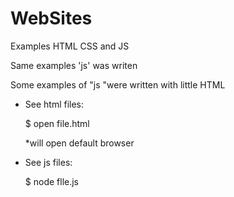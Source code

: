 WebSites
========
Examples HTML CSS and JS

Same examples 'js' was writen 

Some examples  of "js "were written with little HTML
 
 - See html files:

	$ open file.html

	*will open default browser
 
 - See js files: 
	
	$ node flle.js



